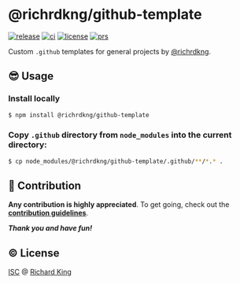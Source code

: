 # @richrdkng/github-template

[![release][badge-npm]][url-npm]
[![ci][badge-travis]][url-travis]
[![license][badge-license-isc]][url-license-doc]
[![prs][badge-contrib]][url-contrib-doc]

Custom `.github` templates for general projects by [@richrdkng](https://github.com/richrdkng).

## :sunglasses: Usage

### Install locally

```bash
$ npm install @richrdkng/github-template
```
### Copy `.github` directory from `node_modules` into the current directory:

```bash
$ cp node_modules/@richrdkng/github-template/.github/**/*.* .
```

## :beers: Contribution

**Any contribution is highly appreciated**. To get going, check out the [**contribution guidelines**][url-contrib-doc].

***Thank you and have fun!***

## :copyright: License

[ISC][url-license-doc] @ [Richard King](https://www.richrdkng.com)

  <!--- References ============================================================================ -->

  <!--- Badges -->
  [badge-npm]:         https://img.shields.io/npm/v/@richrdkng/github-template?color=brightgreen&style=flat-square
  [badge-travis]:      https://img.shields.io/travis/richrdkng/github-template/master?style=flat-square
  [badge-license-isc]: https://img.shields.io/badge/license-ISC-blue.svg?style=flat-square  
  [badge-contrib]:     https://img.shields.io/badge/PRs-welcome-brightgreen.svg?style=flat-square
  
  <!--- URLs -->
  [url-npm]:         https://www.npmjs.com/package/@richrdkng/github-template
  [url-travis]:      https://travis-ci.org/richrdkng/github-template
  [url-license-doc]: https://github.com/richrdkng/github-template/blob/master/LICENSE.md
  [url-contrib-doc]: https://github.com/richrdkng/github-template/blob/master/.github/CONTRIBUTING.md
